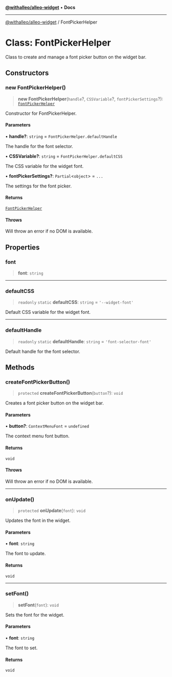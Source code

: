 [**@withalleo/alleo-widget**](../README.md) • **Docs**

***

[@withalleo/alleo-widget](../globals.md) / FontPickerHelper

# Class: FontPickerHelper

Class to create and manage a font picker button on the widget bar.

## Constructors

### new FontPickerHelper()

> **new FontPickerHelper**(`handle`?, `CSSVariable`?, `fontPickerSettings`?): [`FontPickerHelper`](FontPickerHelper.md)

Constructor for FontPickerHelper.

#### Parameters

• **handle?**: `string` = `FontPickerHelper.defaultHandle`

The handle for the font selector.

• **CSSVariable?**: `string` = `FontPickerHelper.defaultCSS`

The CSS variable for the widget font.

• **fontPickerSettings?**: `Partial`\<`object`\> = `...`

The settings for the font picker.

#### Returns

[`FontPickerHelper`](FontPickerHelper.md)

#### Throws

Will throw an error if no DOM is available.

## Properties

### font

> **font**: `string`

***

### defaultCSS

> `readonly` `static` **defaultCSS**: `string` = `'--widget-font'`

Default CSS variable for the widget font.

***

### defaultHandle

> `readonly` `static` **defaultHandle**: `string` = `'font-selector-font'`

Default handle for the font selector.

## Methods

### createFontPickerButton()

> `protected` **createFontPickerButton**(`button`?): `void`

Creates a font picker button on the widget bar.

#### Parameters

• **button?**: `ContextMenuFont` = `undefined`

The context menu font button.

#### Returns

`void`

#### Throws

Will throw an error if no DOM is available.

***

### onUpdate()

> `protected` **onUpdate**(`font`): `void`

Updates the font in the widget.

#### Parameters

• **font**: `string`

The font to update.

#### Returns

`void`

***

### setFont()

> **setFont**(`font`): `void`

Sets the font for the widget.

#### Parameters

• **font**: `string`

The font to set.

#### Returns

`void`
